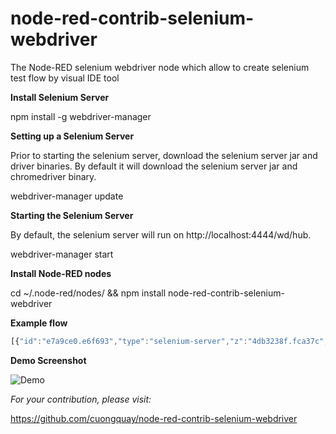 # node-red-contrib-selenium-webdriver
The Node-RED selenium webdriver node which allow to create selenium test flow by visual IDE tool

**Install Selenium Server**

npm install -g webdriver-manager

**Setting up a Selenium Server**

Prior to starting the selenium server, download the selenium server jar and driver binaries. By default it will download the selenium server jar and chromedriver binary.

webdriver-manager update

**Starting the Selenium Server**

By default, the selenium server will run on http://localhost:4444/wd/hub.

webdriver-manager start

**Install Node-RED nodes**

cd ~/.node-red/nodes/ && npm install node-red-contrib-selenium-webdriver

**Example flow**

```javascript
[{"id":"e7a9ce0.e6f693","type":"selenium-server","z":"4db3238f.fca37c","remoteurl":"http://localhost:4444/wd/hub","browser":"chrome"},{"id":"a16a7c24.d776a","type":"inject","z":"4db3238f.fca37c","name":"","topic":"","payload":"","payloadType":"date","repeat":"","crontab":"","once":false,"x":160,"y":53,"wires":[["80eeb1a1.f02ae"]]},{"id":"80eeb1a1.f02ae","type":"open-web","z":"4db3238f.fca37c","name":"","weburl":"https://www.google.com/","webtitle":"Google","webtimeout":"3000","server":"e7a9ce0.e6f693","x":163,"y":168,"wires":[["632a81c7.729ac"]]},{"id":"aace9a31.01c908","type":"close-web","z":"4db3238f.fca37c","name":"","x":658,"y":152,"wires":[["857abde6.c1aca"]]},{"id":"7f649520.1413fc","type":"delay","z":"4db3238f.fca37c","name":"","pauseType":"delay","timeout":"3","timeoutUnits":"seconds","rate":"1","rateUnits":"second","randomFirst":"1","randomLast":"5","randomUnits":"seconds","drop":false,"x":662,"y":237,"wires":[["aace9a31.01c908"]]},{"id":"632a81c7.729ac","type":"find-object","z":"4db3238f.fca37c","name":"","selector":"name","text":"btnK","x":180,"y":345,"wires":[["b194e24a.bec94"]]},{"id":"b194e24a.bec94","type":"get-value","z":"4db3238f.fca37c","name":"","x":295,"y":268,"wires":[["92fcddff.3dedf"]]},{"id":"92fcddff.3dedf","type":"find-object","z":"4db3238f.fca37c","name":"","selector":"name","text":"q","x":374,"y":92,"wires":[["f44d45a0.6cf408"]]},{"id":"f44d45a0.6cf408","type":"send-keys","z":"4db3238f.fca37c","name":"","text":"cuongdd1","x":412,"y":155,"wires":[["911de2ad.d1fcb"]]},{"id":"911de2ad.d1fcb","type":"find-object","z":"4db3238f.fca37c","name":"","selector":"name","text":"btnG","x":473,"y":223,"wires":[["83dbadeb.e8e5b"]]},{"id":"83dbadeb.e8e5b","type":"click-on","z":"4db3238f.fca37c","name":"","x":495,"y":303,"wires":[["52440fe.32b24f"]]},{"id":"857abde6.c1aca","type":"debug","z":"4db3238f.fca37c","name":"","active":true,"console":"false","complete":"false","x":648,"y":64,"wires":[]},{"id":"52440fe.32b24f","type":"run-script","z":"4db3238f.fca37c","name":"","func":"\nreturn arguments[0].innerHTML;","x":562,"y":359,"wires":[["7f649520.1413fc"]]}]
```
**Demo Screenshot**

![Demo](https://raw.githubusercontent.com/cuongquay/node-red-contrib-selenium-webdriver/master/images/demo.png)

*For your contribution, please visit:*

https://github.com/cuongquay/node-red-contrib-selenium-webdriver

